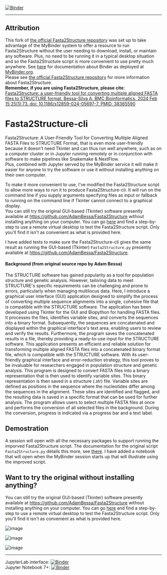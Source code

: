 [![Binder](https://mybinder.org/badge_logo.svg)](https://mybinder.org/v2/gh/fomightez/Fasta2Structure-cli/main?urlpath=%2Flab%2Ftree%2Findex.ipynb)

---------------
Attribution
----------
This fork of [the official Fasta2Structure repository](https://github.com/AdamBessa/Fasta2Structure) was set up to take advantage of the MyBinder system to offer a resource to run Fasta2Structure without the user needing to download, install, or maintain any software. Plus, no need to be running it in a typical desktop situation and so the Fasta2Structure script is more convenient to use pretty much anywhere. See [here](https://mybinder.readthedocs.io/en/latest/) for documentation about Binder as deployed at [MyBinder.org](https://mybinder.org/).  
Please see [the official Fasta2Structure repository](https://github.com/AdamBessa/Fasta2Structure) for more information about Fasta2Structure.  
**Remember, if you are using Fasta2Structure, please cite**:  
[Fasta2Structure: a user-friendly tool for converting multiple aligned FASTA files to STRUCTURE format. Bessa-Silva A. BMC Bioinformatics. 2024 Feb 15;25(1):73. doi: 10.1186/s12859-024-05697-7. PMID: 38365590](https://pubmed.ncbi.nlm.nih.gov/38365590/)


# Fasta2Structure-cli
Fasta2Structure: A User-Friendly Tool for Converting Multiple Aligned FASTA Files to STRUCTURE Format, that is even more user-friendly because it doesn't need Tkinter and can thus run well anywhere, such as on a computer cluster or in Jupyter running remotely or in conjunction with software to make pipelines like Snakemake & NextFlow.  
Plus, combined with Jupyter served by the MyBinder service it will make it easier for anyone to try the software or use it without installing anything on their own computer.  

To make it more convenient to use, I've modified the Fasta2Structure script to allow more ways to run it to produce Fasta2Structure-cli. It will run on the command line if you supply arguments specifying files as input or fallback to running on the command line if Tkinter cannot connect to a graphical display.    
You can still try the original GUI-based (Tkinter) software presently available at https://github.com/AdamBessa/Fasta2Structure without installing anything on your computer. You can go [here](https://gist.github.com/fomightez/e65761a066f56cbbc4c9b5b882c87380) and find a step-by-step to use a remote virtual desktop to test the Fasta2Structure script. Only you'll find it isn't as convenient as what is provided here.

I have added tests to make sure the Fasta2Structure-cli gives the same result as running the GUI-based (Tkinter) `Fasta2Structure.py` presently available at https://github.com/AdamBessa/Fasta2Structure.

#### Background (from original source repo by Adam Bessa)

The STRUCTURE software has gained popularity as a tool for population structure and genetic analysis. However, tailoring data to meet STRUCTURE's specific requirements can be challenging and prone to errors, particularly when managing multilocus data. Here, I introduce a graphical user interface (GUI) application designed to simplify the process of converting multiple sequence alignments into a single, cohesive file that is compatible with the STRUCTURE software. The application has been developed using Tkinter for the GUI and Biopython for handling FASTA files. It processes the files, identifies variable sites, and converts the sequences into a binary format. Subsequently, the sequences are concatenated and displayed within the graphical interface's text area, enabling users to review and verify the results. Furthermore, the program saves the concatenated results in a file, thereby providing a ready-to-use input for the STRUCTURE software. This application presents an efficient and reliable solution for transforming multiple aligned FASTA files into a concatenated binary format file, which is compatible with the STRUCTURE software. With its user-friendly graphical interface and error-reduction strategy, this tool proves to be invaluable for researchers engaged in population structure and genetic analysis. This program is designed to convert FASTA files into a binary representation that is then used to identify variable sites. This binary representation is then saved in a structure (.str) file. Variable sites are defined as positions in the sequence where the nucleotides differ among the sequences in the alignment. These sites are identified and flagged, and the resulting data is saved in a specific format that can be used for further analysis. The program allows users to select multiple FASTA files at once and performs the conversion of all selected files in the background. During the conversion, progress is indicated via a progress bar and a text label.



## Demostration

A session will open with all the necessary packages to support running the imporved Fasta2Structure script. The documentation for the original script `Fasta2Structure.py` details this more, see [there](https://github.com/AdamBessa/Fasta2Structure).
I have added a notebook that will open when the MyBinder session starts up that will illustrate using the improved script.  


## Want to try the original without installing anything?

You can still try the original GUI-based (Tkinter) software presently available at https://github.com/AdamBessa/Fasta2Structure without installing anything on your computer. You can go [here](https://gist.github.com/fomightez/e65761a066f56cbbc4c9b5b882c87380) and find a step-by-step to use a remote virtual desktop to test the Fasta2Structure script. Only you'll find it isn't as convenient as what is provided here.



![image](https://github.com/AdamBessa/Fasta2Structure/assets/16911690/c5e83473-58d3-4206-ab7b-216f004cff3d)



![image](https://github.com/AdamBessa/Fasta2Structure/assets/16911690/85827670-c6db-4463-b625-f4148fa56d3a)



![image](https://github.com/AdamBessa/Fasta2Structure/assets/16911690/2f3363e9-4b9a-4c30-b53e-3969d9021a11)


-----------------------------------------------------------------------------------------


JupyterLab interface: [![Binder](https://mybinder.org/badge_logo.svg)](https://mybinder.org/v2/gh/fomightez/Fasta2Structure-cli/main?urlpath=%2Flab%2Ftree%2Findex.ipynb)  
Jupyter Notebook 7+:  [![Binder](https://mybinder.org/badge_logo.svg)](https://mybinder.org/v2/gh/fomightez/Fasta2Structure-cli/main?urlpath=%2Ftree%2Findex.ipynb)




